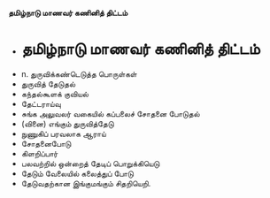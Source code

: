 **தமிழ்நாடு மாணவர் கணினித் திட்டம்**
- # தமிழ்நாடு மாணவர் கணினித் திட்டம்
- n. துருவிக்கண்டெடுத்த பொருள்கள்
- துருவித் தேடுதல்
- கந்தல்கூளக் குவியல்
- தேட்டராய்வு
- சுங்க அலுவலர் வகையில் கப்பலைச் சோதனை போடுதல்
- (வினை) எங்கும் துருவித்தேடு
- நுணுகிப் பரவலாக ஆராய்
- சோதனைபோடு
- கிளறிப்பார்
- பலவற்றில் ஒன்றைத் தேடிப் பொறுக்கியெடு
- தேடும் வேலையில் கலைத்துப் போடு
- தேடுவதற்கான இங்குமங்கும் சிதறியெறி.

